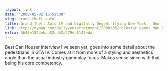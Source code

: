 ```yaml
---
layout: link
date: '2008-05-02 15:59:38'
slug: grand-theft-auto
title: Grand Theft Auto IV and Digitally Degentrifying New York - New York Magazine
link: http://nymag.com/daily/entertainment/2008/05/rockstar_games_dan_houser.html
extra: 3b30e1824ebaa32cd42a279dc614feda
---
```


Best Dan Houser interview I've seen yet, goes into some detail about the pedestrians in GTA IV. Comes at it from more of a styling and aesthetics angle than the usual industry gameplay focus. Makes sense since with that being his core competency.